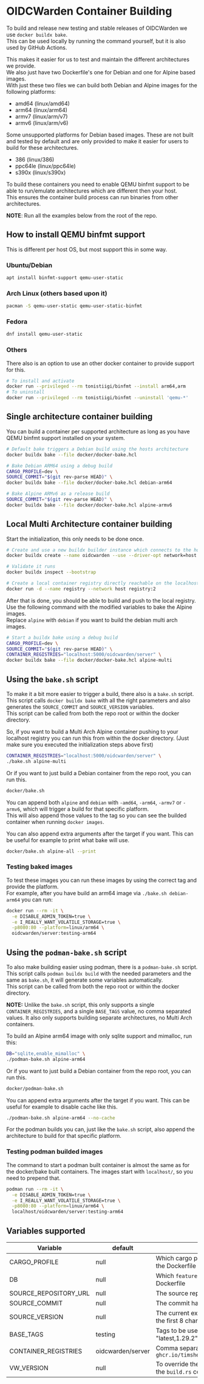 # OIDCWarden Container Building

To build and release new testing and stable releases of OIDCWarden we use `docker buildx bake`.<br>
This can be used locally by running the command yourself, but it is also used by GitHub Actions.

This makes it easier for us to test and maintain the different architectures we provide.<br>
We also just have two Dockerfile's one for Debian and one for Alpine based images.<br>
With just these two files we can build both Debian and Alpine images for the following platforms:
 - amd64 (linux/amd64)
 - arm64 (linux/arm64)
 - armv7 (linux/arm/v7)
 - armv6 (linux/arm/v6)

Some unsupported platforms for Debian based images. These are not built and tested by default and are only provided to make it easier for users to build for these architectures.
- 386     (linux/386)
- ppc64le (linux/ppc64le)
- s390x   (linux/s390x)

To build these containers you need to enable QEMU binfmt support to be able to run/emulate architectures which are different then your host.<br>
This ensures the container build process can run binaries from other architectures.<br>

**NOTE**: Run all the examples below from the root of the repo.<br>


## How to install QEMU binfmt support

This is different per host OS, but most support this in some way.<br>

### Ubuntu/Debian
```bash
apt install binfmt-support qemu-user-static
```

### Arch Linux (others based upon it)
```bash
pacman -S qemu-user-static qemu-user-static-binfmt
```

### Fedora
```bash
dnf install qemu-user-static
```

### Others
There also is an option to use an other docker container to provide support for this.
```bash
# To install and activate
docker run --privileged --rm tonistiigi/binfmt --install arm64,arm
# To uninstall
docker run --privileged --rm tonistiigi/binfmt --uninstall 'qemu-*'
```


## Single architecture container building

You can build a container per supported architecture as long as you have QEMU binfmt support installed on your system.<br>

```bash
# Default bake triggers a Debian build using the hosts architecture
docker buildx bake --file docker/docker-bake.hcl

# Bake Debian ARM64 using a debug build
CARGO_PROFILE=dev \
SOURCE_COMMIT="$(git rev-parse HEAD)" \
docker buildx bake --file docker/docker-bake.hcl debian-arm64

# Bake Alpine ARMv6 as a release build
SOURCE_COMMIT="$(git rev-parse HEAD)" \
docker buildx bake --file docker/docker-bake.hcl alpine-armv6
```


## Local Multi Architecture container building

Start the initialization, this only needs to be done once.

```bash
# Create and use a new buildx builder instance which connects to the host network
docker buildx create --name oidcwarden --use --driver-opt network=host

# Validate it runs
docker buildx inspect --bootstrap

# Create a local container registry directly reachable on the localhost
docker run -d --name registry --network host registry:2
```

After that is done, you should be able to build and push to the local registry.<br>
Use the following command with the modified variables to bake the Alpine images.<br>
Replace `alpine` with `debian` if you want to build the debian multi arch images.

```bash
# Start a buildx bake using a debug build
CARGO_PROFILE=dev \
SOURCE_COMMIT="$(git rev-parse HEAD)" \
CONTAINER_REGISTRIES="localhost:5000/oidcwarden/server" \
docker buildx bake --file docker/docker-bake.hcl alpine-multi
```


## Using the `bake.sh` script

To make it a bit more easier to trigger a build, there also is a `bake.sh` script.<br>
This script calls `docker buildx bake` with all the right parameters and also generates the `SOURCE_COMMIT` and `SOURCE_VERSION` variables.<br>
This script can be called from both the repo root or within the docker directory.

So, if you want to build a Multi Arch Alpine container pushing to your localhost registry you can run this from within the docker directory. (Just make sure you executed the initialization steps above first)
```bash
CONTAINER_REGISTRIES="localhost:5000/oidcwarden/server" \
./bake.sh alpine-multi
```

Or if you want to just build a Debian container from the repo root, you can run this.
```bash
docker/bake.sh
```

You can append both `alpine` and `debian` with `-amd64`, `-arm64`, `-armv7` or `-armv6`, which will trigger a build for that specific platform.<br>
This will also append those values to the tag so you can see the builded container when running `docker images`.

You can also append extra arguments after the target if you want. This can be useful for example to print what bake will use.
```bash
docker/bake.sh alpine-all --print
```

### Testing baked images

To test these images you can run these images by using the correct tag and provide the platform.<br>
For example, after you have build an arm64 image via `./bake.sh debian-arm64` you can run:
```bash
docker run --rm -it \
  -e DISABLE_ADMIN_TOKEN=true \
  -e I_REALLY_WANT_VOLATILE_STORAGE=true \
  -p8080:80 --platform=linux/arm64 \
  oidcwarden/server:testing-arm64
```


## Using the `podman-bake.sh` script

To also make building easier using podman, there is a `podman-bake.sh` script.<br>
This script calls `podman buildx build` with the needed parameters and the same as `bake.sh`, it will generate some variables automatically.<br>
This script can be called from both the repo root or within the docker directory.

**NOTE:** Unlike the `bake.sh` script, this only supports a single `CONTAINER_REGISTRIES`, and a single `BASE_TAGS` value, no comma separated values. It also only supports building separate architectures, no Multi Arch containers.

To build an Alpine arm64 image with only sqlite support and mimalloc, run this:
```bash
DB="sqlite,enable_mimalloc" \
./podman-bake.sh alpine-arm64
```

Or if you want to just build a Debian container from the repo root, you can run this.
```bash
docker/podman-bake.sh
```

You can append extra arguments after the target if you want. This can be useful for example to disable cache like this.
```bash
./podman-bake.sh alpine-arm64 --no-cache
```

For the podman builds you can, just like the `bake.sh` script, also append the architecture to build for that specific platform.<br>

### Testing podman builded images

The command to start a podman built container is almost the same as for the docker/bake built containers. The images start with `localhost/`, so you need to prepend that.

```bash
podman run --rm -it \
  -e DISABLE_ADMIN_TOKEN=true \
  -e I_REALLY_WANT_VOLATILE_STORAGE=true \
  -p8080:80 --platform=linux/arm64 \
  localhost/oidcwarden/server:testing-arm64
```


## Variables supported
| Variable              | default | description |
| --------------------- | ------------------ | ----------- |
| CARGO_PROFILE         | null               | Which cargo profile to use. `null` means what is defined in the Dockerfile                                         |
| DB                    | null               | Which `features` to build. `null` means what is defined in the Dockerfile                                          |
| SOURCE_REPOSITORY_URL | null               | The source repository form where this build is triggered                                                           |
| SOURCE_COMMIT         | null               | The commit hash of the current commit for this build                                                               |
| SOURCE_VERSION        | null               | The current exact tag of this commit, else the last tag and the first 8 chars of the source commit                 |
| BASE_TAGS             | testing            | Tags to be used. Can be a comma separated value like "latest,1.29.2"                                               |
| CONTAINER_REGISTRIES  | oidcwarden/server  | Comma separated value of container registries. Like `ghcr.io/timshel/oidcwarden,docker.io/oidcwarden/server` |
| VW_VERSION            | null               | To override the `SOURCE_VERSION` value. This is also used by the `build.rs` code for example                       |
